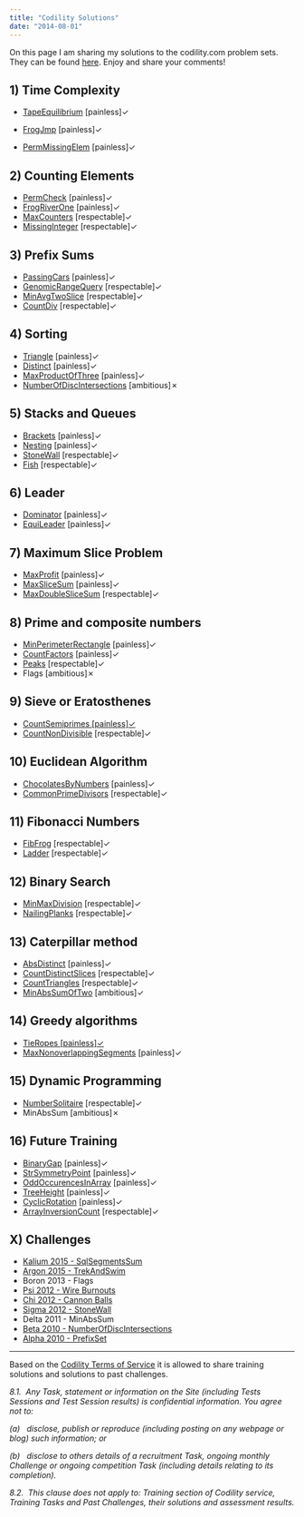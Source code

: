```yaml
---
title: "Codility Solutions"
date: "2014-08-01"
---
```


On this page I am sharing my solutions to the codility.com problem sets. They can be found [here](https://codility.com/programmers/lessons/ "Codility Lessons"). Enjoy and share your comments!

## 1) Time Complexity

- [TapeEquilibrium](http://www.martinkysel.com/codility-tape-equilibrium-solution/ "Codility ‘Tape Equilibrium’ Solution") \[painless\]✓  
    
- [FrogJmp](http://www.martinkysel.com/codility-frogjmp-solution/ "Codility ‘FrogJmp’ Solution") \[painless\]✓
- [PermMissingElem](http://www.martinkysel.com/codility-permmissingelem-solution/ "Codility ‘PermMissingElem’ Solution") \[painless\]✓

## 2) Counting Elements

- [PermCheck](http://www.martinkysel.com/codility-permcheck-solution/ "Codility ‘PermCheck’ Solution") \[painless\]✓
- [FrogRiverOne](http://www.martinkysel.com/codility-frogriverone-solution/ "Codility ‘FrogRiverOne’ Solution") \[painless\]✓
- [MaxCounters](http://www.martinkysel.com/codility-maxcounters-solution/ "Codility ‘MaxCounters’ Solution") \[respectable\]✓
- [MissingInteger](http://www.martinkysel.com/codility-missinginteger-solution/ "Codility ‘MissingInteger’ Solution") \[respectable\]✓

## 3) Prefix Sums

- [PassingCars](http://www.martinkysel.com/codility-passingcars-solution/ "Codility ‘PassingCars’ Solution") \[painless\]✓
- [GenomicRangeQuery](http://www.martinkysel.com/codility-genomicrangequery-solution/ "Codility ‘GenomicRangeQuery’ Solution") \[respectable\]✓
- [MinAvgTwoSlice](http://www.martinkysel.com/codility-minavgtwoslice-solution/ "Codility ‘MinAvgTwoSlice’ Solution") \[respectable\]✓
- [CountDiv](http://www.martinkysel.com/codility-countdiv-solution/ "Codility ‘CountDiv’ Solution") \[respectable\]✓

## 4) Sorting

- [Triangle](http://www.martinkysel.com/codility-triangle-solution/ "Codility ‘Triangle’ Solution") \[painless\]✓
- [Distinct](http://www.martinkysel.com/codility-distinct-solution/ "Codility ‘Distinct’ Solution") \[painless\]✓
- [MaxProductOfThree](http://www.martinkysel.com/codility-maxproductofthree-solution/ "Codility ‘MaxProductOfThree’ Solution") \[painless\]✓
- [NumberOfDiscIntersections](http://www.martinkysel.com/codility-number-of-disc-intersections-2010-beta-solution/) \[ambitious\]✗

## 5) Stacks and Queues

- [Brackets](http://www.martinkysel.com/codility-brackets-solution/ "Codility ‘Brackets’ Solution") \[painless\]✓
- [Nesting](http://www.martinkysel.com/codility-nesting-solution/ "Codility ‘Nesting’ Solution") \[painless\]✓
- [StoneWall](http://www.martinkysel.com/codility-stonewall-solution/ "Codility ‘StoneWall’ Solution") \[respectable\]✓
- [Fish](http://www.martinkysel.com/codility-fish-solution/ "Codility ‘Fish’ Solution") \[respectable\]✓

## 6) Leader

- [Dominator](http://www.martinkysel.com/codility-dominator-solution/ "Codility ‘Dominator’ Solution") \[painless\]✓
- [EquiLeader](http://www.martinkysel.com/codility-equileader-solution/ "Codility ‘EquiLeader’ Solution") \[painless\]✓

## 7) Maximum Slice Problem

- [MaxProfit](http://www.martinkysel.com/codility-maxprofit-solution/ "Codility ‘MaxProfit’ Solution") \[painless\]✓
- [MaxSliceSum](http://www.martinkysel.com/codility-maxslicesum-solution-2/ "Codility ‘MaxSliceSum’ Solution") \[painless\]✓
- [MaxDoubleSliceSum](http://www.martinkysel.com/codility-maxdoubleslicesum-solution/ "Codility ‘MaxDoubleSliceSum’ Solution") \[respectable\]✓

## 8) Prime and composite numbers

- [MinPerimeterRectangle](http://www.martinkysel.com/codility-minperimeterrectangle-solution/ "Min Perimeter Rectangle") \[painless\]✓
- [CountFactors](http://www.martinkysel.com/codility-count-factors-solution/ "Codility 'Count Factors' Solution") \[painless\]✓
- [Peaks](http://www.martinkysel.com/codility-peaks-solution/%20 "Codility 'Peaks' Solution") \[respectable\]✓
- Flags \[ambitious\]✗

## 9) Sieve or Eratosthenes

- [CountSemiprimes \[painless\]✓](http://www.martinkysel.com/codility-countsemiprimes-solution/ "Codility ‘CountSemiprimes’ Solution")
- [CountNonDivisible](http://www.martinkysel.com/codility-countnondivisible-solution/ "Codility ‘CountNonDivisible’ Solution") \[respectable\]✓

## 10) Euclidean Algorithm

- [ChocolatesByNumbers](http://www.martinkysel.com/codility-chocolatesbynumbers-solution/ "Codility ‘ChocolatesByNumbers’ Solution") \[painless\]✓
- [CommonPrimeDivisors](http://www.martinkysel.com/codility-commonprimedivisors-solution/ "Codility ‘CommonPrimeDivisors’ Solution") \[respectable\]✓

## 11) Fibonacci Numbers

- [FibFrog](http://www.martinkysel.com/codility-fibfrog-solution/ "Codility ‘FibFrog’ Solution") \[respectable\]✓
- [Ladder](http://www.martinkysel.com/codility-ladder-solution/ "Codility ‘Ladder’ Solution") \[respectable\]✓

## 12) Binary Search

- [MinMaxDivision](http://www.martinkysel.com/codility-minmaxdivision-solution/ "Codility ‘MinMaxDivision’ Solution") \[respectable\]✓
- [NailingPlanks](http://www.martinkysel.com/codility-nailingplanks-solution/ "Codility ‘NailingPlanks’ Solution") \[respectable\]✓

## 13) Caterpillar method

- [AbsDistinct](http://www.martinkysel.com/codility-absdistinct-solution/ "Codility ‘AbsDistinct’ Solution") \[painless\]✓
- [CountDistinctSlices](http://www.martinkysel.com/codility-countdistinctslices-solution/ "Codility ‘CountDistinctSlices’ Solution") \[respectable\]✓
- [CountTriangles](http://www.martinkysel.com/codility-counttriangles-solution/ "Codility ‘CountTriangles’ Solution") \[respectable\]✓
- [MinAbsSumOfTwo](http://www.martinkysel.com/codility-minabssumoftwo-solution/ "Codility ‘MinAbsSumOfTwo’ Solution") \[ambitious\]✓

## 14) Greedy algorithms

- [TieRopes \[painless\]✓](http://www.martinkysel.com/codility-tieropes-solution/ "Codility ‘TieRopes’ Solution")
- [MaxNonoverlappingSegments](http://www.martinkysel.com/codility-max-nonoverlapping-segments-solution/ "Codility ‘Max Nonoverlapping Segments’ Solution") \[painless\]✓

## 15) Dynamic Programming

- [NumberSolitaire](http://www.martinkysel.com/codility-numbersolitaire-solution/ "Codility ‘NumberSolitaire’ Solution") \[respectable\]✓
- MinAbsSum \[ambitious\]✗

## 16) Future Training

- [BinaryGap](http://www.martinkysel.com/codility-binarygap-solution/ "Codility ‘BinaryGap’ Solution") \[painless\]✓
- [StrSymmetryPoint](http://www.martinkysel.com/codility-str-symmetry-point-solution/ "Codility ‘Str Symmetry Point’ Solution") \[painless\]✓
- [OddOccurencesInArray](http://www.martinkysel.com/codility-oddoccurrencesinarray-solution/ "Codility ‘OddOccurrencesInArray’ Solution") \[painless\]✓
- [TreeHeight](http://www.martinkysel.com/codility-treeheight-solution/ "Codility ‘TreeHeight’ Solution") \[painless\]✓
- [CyclicRotation](http://www.martinkysel.com/codility-cyclicrotation-solution/) \[painless\]✓
- [ArrayInversionCount](http://www.martinkysel.com/codility-arrayinversioncount-solution/ "Codility ‘ArrayInversionCount’ Solution") \[respectable\]✓

## X) Challenges

- [Kalium 2015 - SqlSegmentsSum](http://www.martinkysel.com/codility-sqlsegmentssum-kalium-2015-solution/)
- [Argon 2015 - TrekAndSwim](http://www.martinkysel.com/codility-trekandswim-2015-argon-solution/)
- Boron 2013 - Flags
- [Psi 2012 - Wire Burnouts](http://www.martinkysel.com/codility-wireburnouts-2012-psi-solution/ "Codility ‘WireBurnouts’ 2012 Psi Solution")
- [Chi 2012 - Cannon Balls](http://www.martinkysel.com/codility-cannonballs-2012-chi-solution/)
- [Sigma 2012 - StoneWall](http://www.martinkysel.com/codility-stonewall-solution/ "Codility ‘StoneWall’ Solution")
- Delta 2011 - MinAbsSum
- [Beta 2010 - NumberOfDiscIntersections](http://www.martinkysel.com/codility-number-of-disc-intersections-2010-beta-solution/)
- [Alpha 2010 - PrefixSet](http://www.martinkysel.com/codility-prefixset-2010-alpha-solution/ "Codility ‘PrefixSet’ 2010 Alpha Solution")

* * *

Based on the [Codility Terms of Service](https://codility.com/terms-of-service-for-programmers) it is allowed to share training solutions and solutions to past challenges.

_8.1.  Any Task, statement or information on the Site (including Tests Sessions and Test Session results) is confidential information. You agree not to:_

_(a)   disclose, publish or reproduce (including posting on any webpage or blog) such information; or_

_(b)   disclose to others details of a recruitment Task, ongoing monthly Challenge or ongoing competition Task (including details relating to its completion)._

_8.2.  This clause does not apply to: Training section of Codility service, Training Tasks and Past Challenges, their solutions and assessment results._
